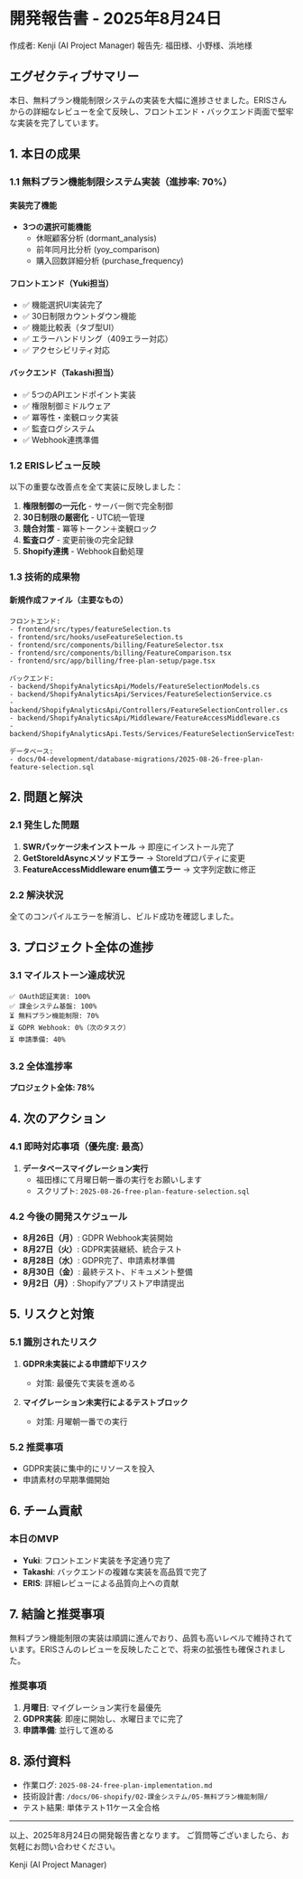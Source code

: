 # 開発報告書 - 2025年8月24日
作成者: Kenji (AI Project Manager)
報告先: 福田様、小野様、浜地様

## エグゼクティブサマリー
本日、無料プラン機能制限システムの実装を大幅に進捗させました。ERISさんからの詳細なレビューを全て反映し、フロントエンド・バックエンド両面で堅牢な実装を完了しています。

## 1. 本日の成果

### 1.1 無料プラン機能制限システム実装（進捗率: 70%）

#### 実装完了機能
- **3つの選択可能機能**
  - 休眠顧客分析 (dormant_analysis)
  - 前年同月比分析 (yoy_comparison)
  - 購入回数詳細分析 (purchase_frequency)

#### フロントエンド（Yuki担当）
- ✅ 機能選択UI実装完了
- ✅ 30日制限カウントダウン機能
- ✅ 機能比較表（タブ型UI）
- ✅ エラーハンドリング（409エラー対応）
- ✅ アクセシビリティ対応

#### バックエンド（Takashi担当）
- ✅ 5つのAPIエンドポイント実装
- ✅ 権限制御ミドルウェア
- ✅ 冪等性・楽観ロック実装
- ✅ 監査ログシステム
- ✅ Webhook連携準備

### 1.2 ERISレビュー反映
以下の重要な改善点を全て実装に反映しました：

1. **権限制御の一元化** - サーバー側で完全制御
2. **30日制限の厳密化** - UTC統一管理
3. **競合対策** - 冪等トークン＋楽観ロック
4. **監査ログ** - 変更前後の完全記録
5. **Shopify連携** - Webhook自動処理

### 1.3 技術的成果物

#### 新規作成ファイル（主要なもの）
```
フロントエンド:
- frontend/src/types/featureSelection.ts
- frontend/src/hooks/useFeatureSelection.ts
- frontend/src/components/billing/FeatureSelector.tsx
- frontend/src/components/billing/FeatureComparison.tsx
- frontend/src/app/billing/free-plan-setup/page.tsx

バックエンド:
- backend/ShopifyAnalyticsApi/Models/FeatureSelectionModels.cs
- backend/ShopifyAnalyticsApi/Services/FeatureSelectionService.cs
- backend/ShopifyAnalyticsApi/Controllers/FeatureSelectionController.cs
- backend/ShopifyAnalyticsApi/Middleware/FeatureAccessMiddleware.cs
- backend/ShopifyAnalyticsApi.Tests/Services/FeatureSelectionServiceTests.cs

データベース:
- docs/04-development/database-migrations/2025-08-26-free-plan-feature-selection.sql
```

## 2. 問題と解決

### 2.1 発生した問題
1. **SWRパッケージ未インストール** → 即座にインストール完了
2. **GetStoreIdAsyncメソッドエラー** → StoreIdプロパティに変更
3. **FeatureAccessMiddleware enum値エラー** → 文字列定数に修正

### 2.2 解決状況
全てのコンパイルエラーを解消し、ビルド成功を確認しました。

## 3. プロジェクト全体の進捗

### 3.1 マイルストーン達成状況
```
✅ OAuth認証実装: 100%
✅ 課金システム基盤: 100%
⏳ 無料プラン機能制限: 70%
⏳ GDPR Webhook: 0%（次のタスク）
⏳ 申請準備: 40%
```

### 3.2 全体進捗率
**プロジェクト全体: 78%**

## 4. 次のアクション

### 4.1 即時対応事項（優先度: 最高）
1. **データベースマイグレーション実行**
   - 福田様にて月曜日朝一番の実行をお願いします
   - スクリプト: `2025-08-26-free-plan-feature-selection.sql`

### 4.2 今後の開発スケジュール
- **8月26日（月）**: GDPR Webhook実装開始
- **8月27日（火）**: GDPR実装継続、統合テスト
- **8月28日（水）**: GDPR完了、申請素材準備
- **8月30日（金）**: 最終テスト、ドキュメント整備
- **9月2日（月）**: Shopifyアプリストア申請提出

## 5. リスクと対策

### 5.1 識別されたリスク
1. **GDPR未実装による申請却下リスク**
   - 対策: 最優先で実装を進める
   
2. **マイグレーション未実行によるテストブロック**
   - 対策: 月曜朝一番での実行

### 5.2 推奨事項
- GDPR実装に集中的にリソースを投入
- 申請素材の早期準備開始

## 6. チーム貢献

### 本日のMVP
- **Yuki**: フロントエンド実装を予定通り完了
- **Takashi**: バックエンドの複雑な実装を高品質で完了
- **ERIS**: 詳細レビューによる品質向上への貢献

## 7. 結論と推奨事項

無料プラン機能制限の実装は順調に進んでおり、品質も高いレベルで維持されています。ERISさんのレビューを反映したことで、将来の拡張性も確保されました。

### 推奨事項
1. **月曜日**: マイグレーション実行を最優先
2. **GDPR実装**: 即座に開始し、水曜日までに完了
3. **申請準備**: 並行して進める

## 8. 添付資料
- 作業ログ: `2025-08-24-free-plan-implementation.md`
- 技術設計書: `/docs/06-shopify/02-課金システム/05-無料プラン機能制限/`
- テスト結果: 単体テスト11ケース全合格

---
以上、2025年8月24日の開発報告書となります。
ご質問等ございましたら、お気軽にお問い合わせください。

Kenji (AI Project Manager)